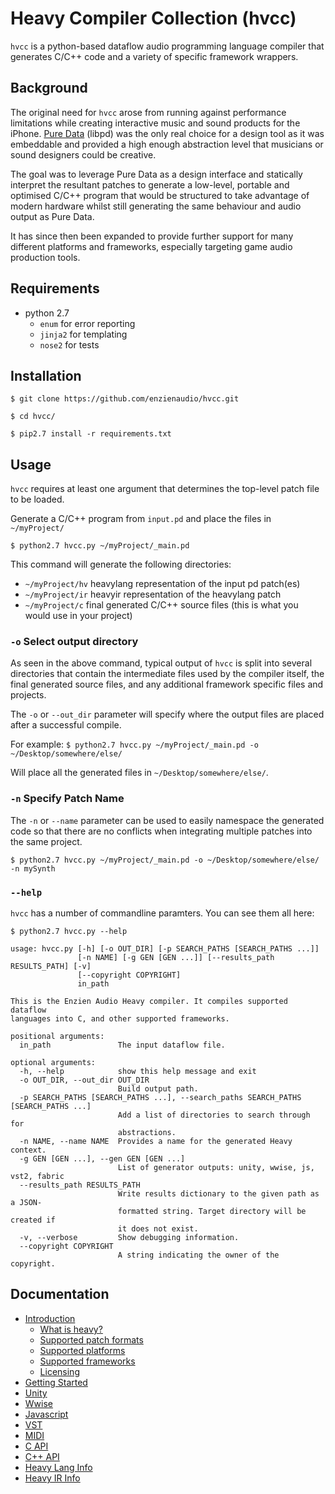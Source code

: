 # Heavy Compiler Collection (hvcc)

`hvcc` is a python-based dataflow audio programming language compiler that generates C/C++ code and a variety of specific framework wrappers.

## Background

The original need for `hvcc` arose from running against performance limitations while creating interactive music and sound products for the iPhone. [Pure Data](https://puredata.info) (libpd) was the only real choice for a design tool as it was embeddable and provided a high enough abstraction level that musicians or sound designers could be creative.

The goal was to leverage Pure Data as a design interface and statically interpret the resultant patches to generate a low-level, portable and optimised C/C++ program that would be structured to take advantage of modern hardware whilst still generating the same behaviour and audio output as Pure Data.

It has since then been expanded to provide further support for many different platforms and frameworks, especially targeting game audio production tools.

## Requirements

* python 2.7
    - `enum` for error reporting
    - `jinja2` for templating
    - `nose2` for tests

## Installation

`$ git clone https://github.com/enzienaudio/hvcc.git`

`$ cd hvcc/`

`$ pip2.7 install -r requirements.txt`

## Usage

`hvcc` requires at least one argument that determines the top-level patch file to be loaded.

Generate a C/C++ program from `input.pd` and place the files in `~/myProject/`

`$ python2.7 hvcc.py ~/myProject/_main.pd`

This command will generate the following directories:

* `~/myProject/hv` heavylang representation of the input pd patch(es)
* `~/myProject/ir` heavyir representation of the heavylang patch
* `~/myProject/c` final generated C/C++ source files (this is what you would use in your project)

### `-o` Select output directory

As seen in the above command, typical output of `hvcc` is split into several directories that contain the intermediate files used by the compiler itself, the final generated source files, and any additional framework specific files and projects.

The `-o` or `--out_dir` parameter will specify where the output files are placed after a successful compile.

For example:
`$ python2.7 hvcc.py ~/myProject/_main.pd -o ~/Desktop/somewhere/else/`

Will place all the generated files in `~/Desktop/somewhere/else/`.

### `-n` Specify Patch Name

The `-n` or `--name` parameter can be used to easily namespace the generated code so that there are no conflicts when integrating multiple patches into the same project.

`$ python2.7 hvcc.py ~/myProject/_main.pd -o ~/Desktop/somewhere/else/ -n mySynth`

### `--help`
`hvcc` has a number of commandline paramters. You can see them all here:
```
$ python2.7 hvcc.py --help

usage: hvcc.py [-h] [-o OUT_DIR] [-p SEARCH_PATHS [SEARCH_PATHS ...]]
               [-n NAME] [-g GEN [GEN ...]] [--results_path RESULTS_PATH] [-v]
               [--copyright COPYRIGHT]
               in_path

This is the Enzien Audio Heavy compiler. It compiles supported dataflow
languages into C, and other supported frameworks.

positional arguments:
  in_path               The input dataflow file.

optional arguments:
  -h, --help            show this help message and exit
  -o OUT_DIR, --out_dir OUT_DIR
                        Build output path.
  -p SEARCH_PATHS [SEARCH_PATHS ...], --search_paths SEARCH_PATHS [SEARCH_PATHS ...]
                        Add a list of directories to search through for
                        abstractions.
  -n NAME, --name NAME  Provides a name for the generated Heavy context.
  -g GEN [GEN ...], --gen GEN [GEN ...]
                        List of generator outputs: unity, wwise, js, vst2, fabric
  --results_path RESULTS_PATH
                        Write results dictionary to the given path as a JSON-
                        formatted string. Target directory will be created if
                        it does not exist.
  -v, --verbose         Show debugging information.
  --copyright COPYRIGHT
                        A string indicating the owner of the copyright.
```

## Documentation

* [Introduction](/docs/01.introduction.md)
  - [What is heavy?](/docs/01.introduction.md#what-is-heavy)
  - [Supported patch formats](/docs/01.introduction.md#supported-patch-formats)
  - [Supported platforms](/docs/01.introduction.md#supported-platforms)
  - [Supported frameworks](/docs/01.introduction.md#supported-frameworks)
  - [Licensing](/docs/01.introduction.md#licensing)
* [Getting Started](/docs/02.getting_started.md)
* [Unity](/docs/05.unity.md)
* [Wwise](/docs/06.wwise.md)
* [Javascript](/docs/07.javascript.md)
* [VST](/docs/08.vst.md)
* [MIDI](/docs/09.midi.md)
* [C API](/docs/10.c.md)
* [C++ API](/docs/11.cpp.md)
* [Heavy Lang Info](/docs/12.heavy_lang.md)
* [Heavy IR Info](/docs/13.heavy_ir_lang.md)
